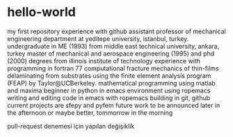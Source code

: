 # hello-world
my first repository experience with github
assistant professor of mechanical engineering department at yeditepe university, istanbul, turkey.
undergraduate in ME (1993) from middle east technical university, ankara, turkey
master of mechanical and aerospace engineering (1995) and phd (2000) degrees from illinois institute of technology
experience with programming in fortran 77
computational fracture mechanics of thin-films delaminating from substrates using the finite element analysis program (FEAP) by Taylor@UCBerkeley.
mathematical programming using matlab and maxima
beginner in python in emacs environment using ropemacs
writing and editing code in emacs with ropemacs
building in git, github
current projects are sfepy and pyfem
future work to be announced
later in the afternoon
or maybe better, tommorrow in the morning

pull-request denemesi için yapılan değişiklik 